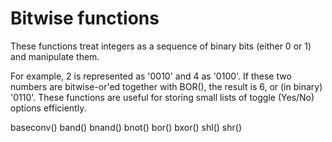 # Bitwise functions
  These functions treat integers as a sequence of binary bits (either 0 or 1) and manipulate them.

  For example, 2 is represented as '0010' and 4 as '0100'. If these two numbers are bitwise-or'ed together with BOR(), the result is 6, or (in binary) '0110'. These functions are useful for storing small lists of toggle (Yes/No) options efficiently.

baseconv()    band()        bnand()       bnot()        bor()
bxor()        shl()         shr()


